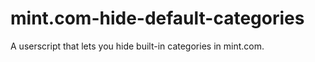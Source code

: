 # mint.com-hide-default-categories
A userscript that lets you hide built-in categories in mint.com.
